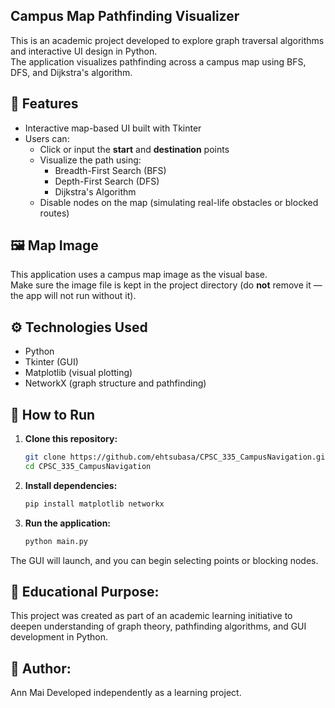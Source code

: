 ## Campus Map Pathfinding Visualizer

This is an academic project developed to explore graph traversal algorithms and interactive UI design in Python.  
The application visualizes pathfinding across a campus map using BFS, DFS, and Dijkstra's algorithm.


## 📌 Features

- Interactive map-based UI built with Tkinter
- Users can:
  - Click or input the **start** and **destination** points
  - Visualize the path using:
    - Breadth-First Search (BFS)
    - Depth-First Search (DFS)
    - Dijkstra's Algorithm
  - Disable nodes on the map (simulating real-life obstacles or blocked routes)
    

## 🖼️ Map Image

This application uses a campus map image as the visual base.  
Make sure the image file is kept in the project directory (do **not** remove it — the app will not run without it).


## ⚙️ Technologies Used

- Python
- Tkinter (GUI)
- Matplotlib (visual plotting)
- NetworkX (graph structure and pathfinding)
  

## 🚀 How to Run

1. **Clone this repository:**
   ```bash
   git clone https://github.com/ehtsubasa/CPSC_335_CampusNavigation.git
   cd CPSC_335_CampusNavigation
   
2. **Install dependencies:**
   ```bash
   pip install matplotlib networkx

3. **Run the application:**
   ```bash
   python main.py
   
The GUI will launch, and you can begin selecting points or blocking nodes.


## 🧠 Educational Purpose:

This project was created as part of an academic learning initiative to deepen understanding of graph theory, pathfinding algorithms, and GUI development in Python.


## 👤 Author:

Ann Mai
Developed independently as a learning project.
